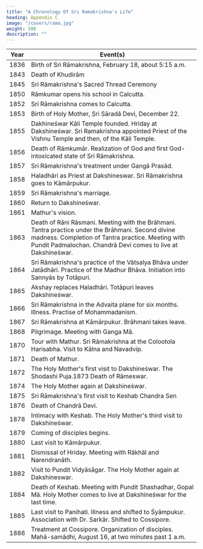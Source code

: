 ```yaml
---
title: "A Chronology Of Sri Ramakrishna's Life"
heading: Appendix C
image: "/covers/rama.jpg"
weight: 500
description: ""
---
```


<!-- 1775 | Birth of Khudirām
1791 Birth of Chandrā Devi.
1805 Birth of Rāmkumār.
1814 Khudirām settles at Kāmārpukur.
1826 Birth of Rāmeswar.
1835 Khudirām's pilgrimage to Gayā. -->

Year | Event(s)
--- | ---
1836 | Birth of Sri Rāmakrishna, February 18, about 5:15 a.m.
1843 | Death of Khudirām
1845 | Sri Rāmakrishna's Sacred Thread Ceremony
1850 | Rāmkumar opens his school in Calcutta.
1852 | Sri Rāmakrishna comes to Calcutta.
1853 | Birth of Holy Mother, Sri Sāradā Devi, December 22.
1855 | Dakhineśwar Kāli Temple founded. Hriday at Dakshineśwar. Sri Ramakrishna appointed Priest of the Vishnu Temple and then, of the Kāli Temple.
1856 | Death of Rāmkumār. Realization of God and first God-intoxicated state of Sri Rāmakrishna.
1857 | Sri Rāmakrishna's treatment under Gangā Prasād.
1858 | Haladhāri as Priest at Dakshineswar. Sri Rāmakrishna goes to Kāmārpukur.
1859 | Sri Rāmakrishna's marriage.
1860 | Return to Dakshineśwar. 
1861 | Mathur's vision.
1863 | Death of Rāni Rāsmani. Meeting with the Brāhmani. Tantra practice under the Brāhmani. Second divine madness. Completion of Tantra practice. Meeting with Pundit Padmalochan. Chandrā Devi comes to live at Dakshineśwar.
1864 |  Sri Rāmakrishna's practice of the Vātsalya Bhāva under Jatādhāri. Practice of the Madhur Bhāva. Initiation into Sannyās by Totāpuri.
1865 | Akshay replaces Haladhāri. Totāpuri leaves Dakshineśwar.
1866 | Sri Rāmakrishna in the Advaita plane for six months. Illness. Practise of Mohammadanism.
1867 | Sri Rāmakrishna at Kāmārpukur. Brāhmani takes leave.
1868 | Pilgrimage. Meeting with Ganga Mā.
1870 | Tour with Mathur. Sri Rāmakrishna at the Colootola Harisabha. Visit to Kālna and Navadvip.
1871 | Death of Mathur.
1872 | The Holy Mother's first visit to Dakshineśwar. The Shodashi Puja.1873 Death of Rāmeswar.
1874 | The Holy Mother again at Dakshineśwar.
1875 | Sri Rāmakrishna's first visit to Keshab Chandra Sen
1876 | Death of Chandrā Devi.
1878 | Intimacy with Keshab. The Holy Mother's third visit to Dakshineśwar.
1879 | Coming of disciples begins.
1880 | Last visit to Kāmārpukur.
1881 | Dismissal of Hriday. Meeting with Rākhāl and Narendranāth.
1882 | Visit to Pundit Vidyāsāgar. The Holy Mother again at Dakshineswar.
1884 | Death of Keshab. Meeting with Pundit Shashadhar, Gopal Mā. Holy Mother comes to live at Dakshineśwar for the last time.
1885 | Last visit to Panihati. Illness and shifted to Śyāmpukur. Association with Dr. Sarkār. Shifted to Cossipore.
1886 | Treatment at Cossipore. Organization of disciples. Mahā-samādhi, August 16, at two minutes past 1 a.m.
